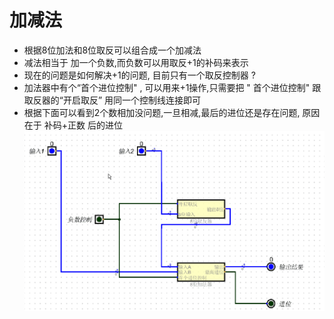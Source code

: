 # 加减法
+ 根据8位加法和8位取反可以组合成一个加减法
+ 减法相当于 加一个负数,而负数可以用取反+1的补码来表示
+ 现在的问题是如何解决+1的问题, 目前只有一个取反控制器 ?
+ 加法器中有个“首个进位控制" , 可以用来+1操作,只需要把 " 首个进位控制" 跟 取反器的“开启取反” 用同一个控制线连接即可
+ 根据下面可以看到2个数相加没问题,一旦相减,最后的进位还是存在问题, 原因在于 补码+正数 后的进位
![加减法1](imgs/8bit_add_sub_1.gif)
